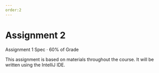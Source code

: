 ```yaml
---
order:2
---
```

# Assignment 2

Assignment 1 Spec · 60% of Grade 

This assignment is based on materials throughout the course. It will be written using the IntelliJ IDE.  
